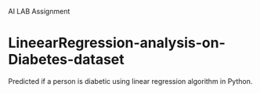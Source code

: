 AI LAB Assignment
# LineearRegression-analysis-on-Diabetes-dataset
Predicted if a person is diabetic using linear regression algorithm in Python.
